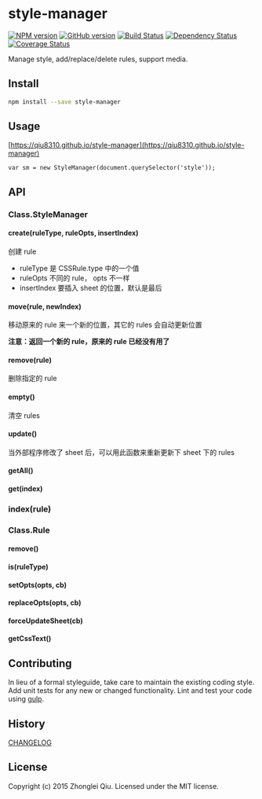 # style-manager
[![NPM version](https://badge.fury.io/js/style-manager.svg)](https://npmjs.org/package/style-manager)
[![GitHub version][git-tag-image]][project-url]
[![Build Status][travis-image]][travis-url]
[![Dependency Status][daviddm-url]][daviddm-image]
[![Coverage Status][coveralls-image]][coveralls-url]


Manage style, add/replace/delete rules, support media.


## Install


```bash
npm install --save style-manager
```


## Usage

[https://qiu8310.github.io/style-manager](https://qiu8310.github.io/style-manager)

```
var sm = new StyleManager(document.querySelector('style'));
```


## API


### Class.StyleManager

#### create(ruleType, ruleOpts, insertIndex)

创建 rule

* ruleType 是 CSSRule.type 中的一个值
* ruleOpts 不同的 rule， opts 不一样
* insertIndex 要插入 sheet 的位置，默认是最后

#### move(rule, newIndex)

移动原来的 rule 来一个新的位置，其它的 rules 会自动更新位置

**注意：返回一个新的 rule，原来的 rule 已经没有用了**

#### remove(rule)

删除指定的 rule

#### empty()

清空 rules

#### update()

当外部程序修改了 sheet 后，可以用此函数来重新更新下 sheet 下的 rules


#### getAll()

#### get(index)

### index(rule)


### Class.Rule

#### remove()

#### is(ruleType)

#### setOpts(opts, cb)

#### replaceOpts(opts, cb)

#### forceUpdateSheet(cb)

#### getCssText()




## Contributing

In lieu of a formal styleguide, take care to maintain the existing coding style. Add unit tests for any new or changed functionality. Lint and test your code using [gulp](http://gulpjs.com/).



## History

[CHANGELOG](CHANGELOG.md)


## License

Copyright (c) 2015 Zhonglei Qiu. Licensed under the MIT license.



[project-url]: https://github.com/qiu8310/style-manager
[git-tag-image]: http://img.shields.io/github/tag/qiu8310/style-manager.svg
[climate-url]: https://codeclimate.com/github/qiu8310/style-manager
[climate-image]: https://codeclimate.com/github/qiu8310/style-manager/badges/gpa.svg
[travis-url]: https://travis-ci.org/qiu8310/style-manager
[travis-image]: https://travis-ci.org/qiu8310/style-manager.svg?branch=master
[daviddm-url]: https://david-dm.org/qiu8310/style-manager.svg?theme=shields.io
[daviddm-image]: https://david-dm.org/qiu8310/style-manager
[coveralls-url]: https://coveralls.io/r/qiu8310/style-manager
[coveralls-image]: https://coveralls.io/repos/qiu8310/style-manager/badge.png

